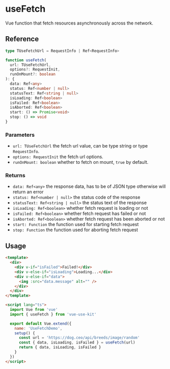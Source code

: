 # useFetch

Vue function that fetch resources asynchronously across the network.

## Reference

```typescript
type TUseFetchUrl = RequestInfo | Ref<RequestInfo>
```

```typescript
function useFetch(
  url: TUseFetchUrl,
  options?: RequestInit,
  runOnMount?: boolean
): {
  data: Ref<any>
  status: Ref<number | null>
  statusText: Ref<string | null>
  isLoading: Ref<boolean>
  isFailed: Ref<boolean>
  isAborted: Ref<boolean>
  start: () => Promise<void>
  stop: () => void
}
```

### Parameters

- `url: TUseFetchUrl` the fetch url value, can be type string or type `RequestInfo`.
- `options: RequestInit` the fetch url options.
- `runOnMount: boolean` whether to fetch on mount, `true` by default.

### Returns

- `data: Ref<any>` the response data, has to be of JSON type otherwise will return an error
- `status: Ref<number | null>` the status code of the response
- `statusText: Ref<string | null>` the status text of the response
- `isLoading: Ref<boolean>` whether fetch request is loading or not
- `isFailed: Ref<boolean>` whether fetch request has failed or not
- `isAborted: Ref<boolean>` whether fetch request has been aborted or not
- `start: Function` the function used for starting fetch request
- `stop: Function` the function used for aborting fetch request

## Usage

```html
<template>
  <div>
    <div v-if="isFailed">Failed!</div>
    <div v-else-if="isLoading">Loading...</div>
    <div v-else-if="data">
      <img :src="data.message" alt="" />
    </div>
  </div>
</template>

<script lang="ts">
  import Vue from 'vue'
  import { useFetch } from 'vue-use-kit'

  export default Vue.extend({
    name: 'UseFetchDemo',
    setup() {
      const url = 'https://dog.ceo/api/breeds/image/random'
      const { data, isLoading, isFailed } = useFetch(url)
      return { data, isLoading, isFailed }
    }
  })
</script>
```
